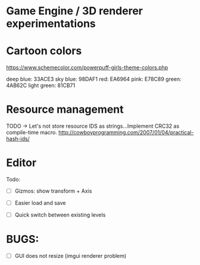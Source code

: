 # Game Engine / 3D renderer experimentations


# Cartoon colors

https://www.schemecolor.com/powerpuff-girls-theme-colors.php

deep blue: 33ACE3
sky blue: 98DAF1
red: EA6964
pink: E78C89
green: 4AB62C
light green: 81CB71

# Resource management

TODO -> Let's not store resource IDS as strings...Implement CRC32 as compile-time macro.
http://cowboyprogramming.com/2007/01/04/practical-hash-ids/

# Editor

Todo:
- [ ] Gizmos: show transform + Axis
- [ ] Easier load and save
- [ ] Quick switch between existing levels


# BUGS:

- [ ] GUI does not resize (imgui renderer problem)
